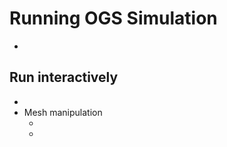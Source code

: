 # Running OGS Simulation

- [](../auto_examples/howto_simulation/plot_010_simulate.rst)

## Run interactively

- [](../auto_examples/howto_simulation/plot_100_ogs_interactive_simulator.rst)
- Mesh manipulation
  - [](../auto_examples/howto_simulation/plot_200_ogs_interactive_meshes_from_simulator.rst)
  - [](../auto_examples/howto_simulation/plot_250_ogs_interactive_mesh_native.rst)

